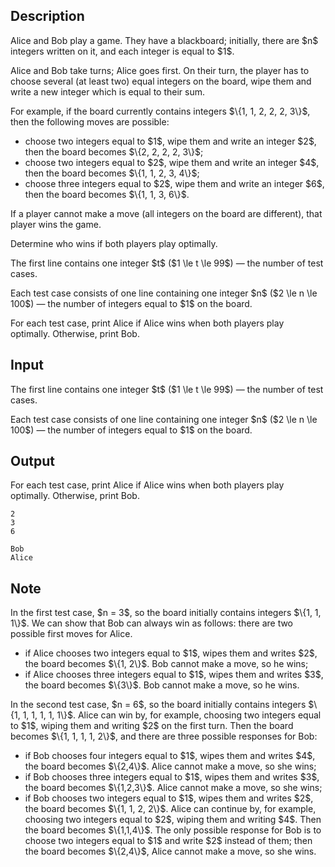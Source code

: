 ## Description

<div><p>Alice and Bob play a game. They have a blackboard; initially, there are $n$ integers written on it, and each integer is equal to $1$.</p><p>Alice and Bob take turns; Alice goes first. On their turn, the player has to choose several (<span class="tex-font-style-bf">at least two</span>) <span class="tex-font-style-bf">equal</span> integers on the board, wipe them and write a new integer which is equal to their sum.</p><p>For example, if the board currently contains integers $\{1, 1, 2, 2, 2, 3\}$, then the following moves are possible:</p><ul> <li> choose two integers equal to $1$, wipe them and write an integer $2$, then the board becomes $\{2, 2, 2, 2, 3\}$; </li><li> choose two integers equal to $2$, wipe them and write an integer $4$, then the board becomes $\{1, 1, 2, 3, 4\}$; </li><li> choose three integers equal to $2$, wipe them and write an integer $6$, then the board becomes $\{1, 1, 3, 6\}$. </li></ul><p>If a player cannot make a move (all integers on the board are different), that player <span class="tex-font-style-bf">wins the game</span>.</p><p>Determine who wins if both players play optimally.</p></div><div class="input-specification"><p>The first line contains one integer $t$ ($1 \le t \le 99$) — the number of test cases.</p><p>Each test case consists of one line containing one integer $n$ ($2 \le n \le 100$) — the number of integers equal to $1$ on the board.</p></div><div class="output-specification"><p>For each test case, print <span class="tex-font-style-tt">Alice</span> if Alice wins when both players play optimally. Otherwise, print <span class="tex-font-style-tt">Bob</span>.</p></div>

## Input

<p>The first line contains one integer $t$ ($1 \le t \le 99$) — the number of test cases.</p><p>Each test case consists of one line containing one integer $n$ ($2 \le n \le 100$) — the number of integers equal to $1$ on the board.</p>

## Output

<p>For each test case, print <span class="tex-font-style-tt">Alice</span> if Alice wins when both players play optimally. Otherwise, print <span class="tex-font-style-tt">Bob</span>.</p>





```input1|2
2
3
6
```




```output1
Bob
Alice
```



## Note

<p>In the first test case, $n = 3$, so the board initially contains integers $\{1, 1, 1\}$. We can show that Bob can always win as follows: there are two possible first moves for Alice.</p><ul> <li> if Alice chooses two integers equal to $1$, wipes them and writes $2$, the board becomes $\{1, 2\}$. Bob cannot make a move, so he wins; </li><li> if Alice chooses three integers equal to $1$, wipes them and writes $3$, the board becomes $\{3\}$. Bob cannot make a move, so he wins. </li></ul><p>In the second test case, $n = 6$, so the board initially contains integers $\{1, 1, 1, 1, 1, 1\}$. Alice can win by, for example, choosing two integers equal to $1$, wiping them and writing $2$ on the first turn. Then the board becomes $\{1, 1, 1, 1, 2\}$, and there are three possible responses for Bob:</p><ul> <li> if Bob chooses four integers equal to $1$, wipes them and writes $4$, the board becomes $\{2,4\}$. Alice cannot make a move, so she wins; </li><li> if Bob chooses three integers equal to $1$, wipes them and writes $3$, the board becomes $\{1,2,3\}$. Alice cannot make a move, so she wins; </li><li> if Bob chooses two integers equal to $1$, wipes them and writes $2$, the board becomes $\{1, 1, 2, 2\}$. Alice can continue by, for example, choosing two integers equal to $2$, wiping them and writing $4$. Then the board becomes $\{1,1,4\}$. The only possible response for Bob is to choose two integers equal to $1$ and write $2$ instead of them; then the board becomes $\{2,4\}$, Alice cannot make a move, so she wins. </li></ul>
